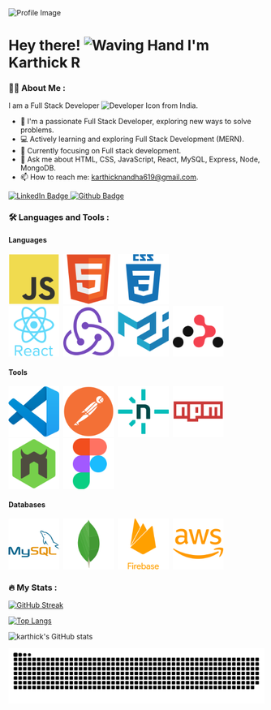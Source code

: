 <div id="header">
  <img src="https://user-images.githubusercontent.com/27279740/164895446-7bcdb5b4-06dd-4763-aa96-80e0fbdf4667.png" alt="Profile Image">
</div>

<h1>
  Hey there!
  <img src="https://media.giphy.com/media/hvRJCLFzcasrR4ia7z/giphy.gif" width="30px" alt="Waving Hand"/>
  I'm Karthick R
</h1>

### 👨‍💻 About Me :

I am a Full Stack Developer <img src="https://media.giphy.com/media/WUlplcMpOCEmTGBtBW/giphy.gif" width="30px" alt="Developer Icon"/> from India.

- :telescope: I'm a passionate Full Stack Developer, exploring new ways to solve problems.
- 💻 Actively learning and exploring Full Stack Development (MERN).
- 🌱 Currently focusing on Full stack development.
- 💬 Ask me about HTML, CSS, JavaScript, React, MySQL, Express, Node, MongoDB.
- 📫 How to reach me:
  karthicknandha619@gmail.com.
<div id="badges">
  <a href="www.linkedin.com/in/karthick-r-85a730269">
    <img src="https://img.shields.io/badge/LinkedIn-blue?style=for-the-badge&logo=linkedin&logoColor=white" alt="LinkedIn Badge"/>
  </a>
  <a href="https://github.com/karthick0529">
    <img src="https://img.shields.io/badge/github-green?style=for-the-badge&logo=github&logoColor=white" alt="Github Badge"/>
  </a>
</div>

### :hammer_and_wrench: Languages and Tools :

#### **Languages**
<div>
  <img src="https://github.com/devicons/devicon/blob/master/icons/javascript/javascript-original.svg" title="JavaScript" alt="JavaScript" width="100" height="100"/>&nbsp;
  <img src="https://github.com/devicons/devicon/blob/master/icons/html5/html5-original.svg" title="HTML5" alt="HTML" width="100" height="100"/>&nbsp;
  <img src="https://github.com/devicons/devicon/blob/master/icons/css3/css3-plain-wordmark.svg" title="CSS3" alt="CSS" width="100" height="100"/>&nbsp;
</div>

<div>
  <img src="https://github.com/devicons/devicon/blob/master/icons/react/react-original-wordmark.svg" title="React" alt="React" width="100" height="100"/>&nbsp;
  <img src="https://github.com/devicons/devicon/blob/master/icons/redux/redux-original.svg" title="Redux" alt="Redux" width="100" height="100"/>&nbsp;
  <img src="https://github.com/devicons/devicon/blob/master/icons/materialui/materialui-original.svg" title="Material UI" alt="Material UI" width="100" height="100"/>&nbsp;
  <img src="https://github.com/devicons/devicon/blob/master/icons/reactrouter/reactrouter-original.svg" title="React Router" alt="React Router" width="100" height="100"/>&nbsp;
</div>

#### **Tools**
<div>
  <img src="https://github.com/devicons/devicon/blob/master/icons/vscode/vscode-original.svg" title="VS Code" alt="VS Code" width="100" height="100"/>&nbsp;
  <img src="https://github.com/devicons/devicon/blob/master/icons/postman/postman-original.svg" title="Postman" alt="Postman" width="100" height="100"/>&nbsp;
  <img src="https://github.com/devicons/devicon/blob/master/icons/netlify/netlify-original.svg" title="Netlify" alt="Netlify" width="100" height="100"/>&nbsp;
  <img src="https://github.com/devicons/devicon/blob/master/icons/npm/npm-original-wordmark.svg" title="npm" alt="npm" width="100" height="100"/>&nbsp;
  <img src="https://github.com/devicons/devicon/blob/master/icons/nodemon/nodemon-original.svg" title="Nodemon" alt="Nodemon" width="100" height="100"/>&nbsp;
  <img src="https://github.com/devicons/devicon/blob/master/icons/figma/figma-original.svg" title="Figma" alt="Figma" width="100" height="100"/>&nbsp;
</div>

#### **Databases**
<div>
  <img src="https://github.com/devicons/devicon/blob/master/icons/mysql/mysql-original-wordmark.svg" title="MySQL" alt="MySQL" width="100" height="100"/>&nbsp;
  <img src="https://github.com/devicons/devicon/blob/master/icons/mongodb/mongodb-original.svg" title="MongoDB" alt="MongoDB" width="100" height="100"/>&nbsp;
  <img src="https://github.com/devicons/devicon/blob/master/icons/firebase/firebase-plain-wordmark.svg" title="Firebase" alt="Firebase" width="100" height="100"/>&nbsp;
  <img src="https://github.com/devicons/devicon/blob/master/icons/amazonwebservices/amazonwebservices-plain-wordmark.svg" title="AWS" alt="AWS" width="100" height="100"/>&nbsp;
</div>

### :fire: My Stats :
[![GitHub Streak](https://github-readme-streak-stats.herokuapp.com?user=karthick0529)](https://git.io/streak-stats)

[![Top Langs](https://github-readme-stats.vercel.app/api/top-langs/?username=karthick0529&layout=compact&theme=vision-friendly-dark)](https://github.com/karthick0529/github-readme-stats)


![karthick's GitHub stats](https://github-readme-stats.vercel.app/api?username=karthick0529&show_icons=true&theme=radical)

![Snake animation](https://github.com/karthick0529/karthick0529/blob/output/github-contribution-grid-snake.svg)
